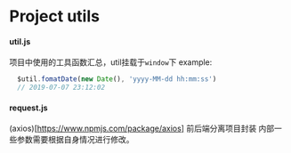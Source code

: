 # Project utils

#### util.js
项目中使用的工具函数汇总，util挂载于`window`下
example:
```js
  $util.fomatDate(new Date(), 'yyyy-MM-dd hh:mm:ss')
  // 2019-07-07 23:12:02
```

#### request.js
(axios)[https://www.npmjs.com/package/axios] 前后端分离项目封装
内部一些参数需要根据自身情况进行修改。



